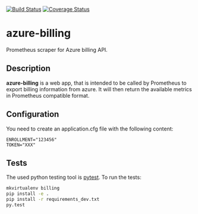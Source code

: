 [![Build Status](https://travis-ci.org/blue-yonder/azure-cost-mon.svg?branch=master)](https://travis-ci.org/blue-yonder/azure-cost-mon)
[![Coverage Status](https://coveralls.io/repos/github/blue-yonder/azure-cost-mon/badge.svg?branch=master)](https://coveralls.io/github/blue-yonder/azure-cost-mon?branch=master)

azure-billing
=============

Prometheus scraper for Azure billing API.

Description
-----------

**azure-billing** is a web app, that is intended to be called by Prometheus to export billing information from azure. 
It will then return the available metrics in Prometheus compatible format.

Configuration
-------------

You need to create an application.cfg file with the following content:

    ENROLLMENT="123456"
    TOKEN="XXX"


Tests
-----

The used python testing tool is [pytest](http://pytest.org/latest/).
To run the tests:

```bash
mkvirtualenv billing
pip install -e .
pip install -r requirements_dev.txt
py.test
```
